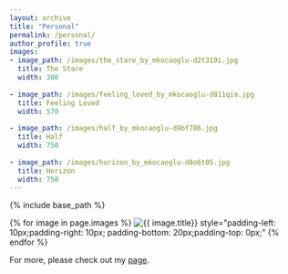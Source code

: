 ```yaml
---
layout: archive
title: "Personal"
permalink: /personal/
author_profile: true
images:
- image_path: /images/the_stare_by_mkocaoglu-d2t319i.jpg
  title: The Stare
  width: 300
  
- image_path: /images/feeling_loved_by_mkocaoglu-d811qia.jpg
  title: Feeling Loved
  width: 570
  
- image_path: /images/half_by_mkocaoglu-d9bf786.jpg
  title: Half
  width: 750
  
- image_path: /images/horizon_by_mkocaoglu-d8o6t05.jpg
  title: Horizon
  width: 750
---
```


{% include base_path %}

<p float="left">
    {% for image in page.images %}
    <img src="{{ image.image_path }}" alt="{{ image.title}}" width="{{ image.width}}"/>
    style="padding-left: 10px;padding-right: 10px; padding-bottom: 20px;padding-top: 0px;"
  {% endfor %}
</p>

For more, please check out my [page](https://www.deviantart.com/mkocaoglu). 
